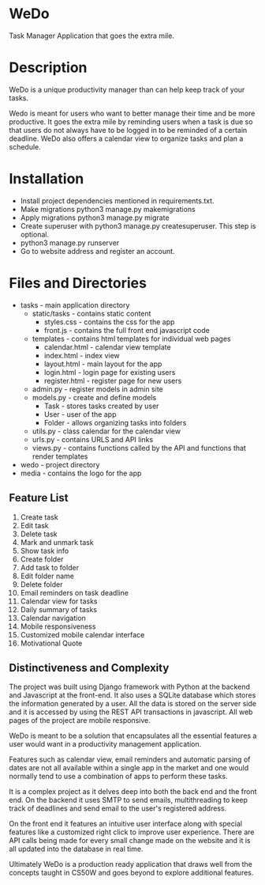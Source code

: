 # WeDo 
Task Manager Application that goes the extra mile.

# Description 
WeDo is a unique productivity manager than can help keep track of your tasks.

Wedo is meant for users who want to better manage their time and be more productive. It goes the extra mile by reminding users when a task is due so that users do not always have to be logged in to be reminded of a certain deadline. WeDo also offers a calendar view to organize tasks and plan a schedule.

# Installation
- Install project dependencies mentioned in requirements.txt. 
- Make migrations python3 manage.py makemigrations 
- Apply migrations python3 manage.py migrate
- Create superuser with python3 manage.py createsuperuser. This step is optional.
- python3 manage.py runserver
- Go to website address and register an account.

# Files and Directories
- tasks - main application directory 
    * static/tasks - contains static content
        + styles.css - contains the css for the app
        + front.js - contains the full front end javascript code
    * templates - contains html templates for individual web pages
        + calendar.html - calendar view template 
        + index.html - index view 
        + layout.html - main layout for the app
        + login.html - login page for existing users
        + register.html - register page for new users
    * admin.py - register models in admin site
    * models.py - create and define models 
        + Task - stores tasks created by user
        + User - user of the app
        + Folder - allows organizing tasks into folders
    * utils.py - class calendar for the calendar view
    * urls.py - contains URLS and API links
    * views.py - contains functions called by the API and functions that render templates
- wedo - project directory
- media - contains the logo for the app


## Feature List 
1.	Create task
2.	Edit task 
3.	Delete task 
4.	Mark and unmark task 
5.	Show task info
6.	Create folder 
7.	Add task to folder 
8.	Edit folder name 
9.	Delete folder 
10.	Email reminders on task deadline 
11.	Calendar view for tasks 
12.	Daily summary of tasks 
13.	Calendar navigation
14.	Mobile responsiveness 
15.	Customized mobile calendar interface
16. Motivational Quote

## Distinctiveness and Complexity
The project was built using Django framework with Python at the backend and Javascript at the front-end. It also uses a SQLite database which stores the information generated by a user. All the data is stored on the server side and it is accessed by using the REST API transactions in javascript. All web pages of the project are mobile responsive.

WeDo is meant to be a solution that encapsulates all the essential features a user would want in a productivity management application. 

Features such as calendar view, email reminders and automatic parsing of dates are not all available within a single app in the market and one would normally tend to use a combination of apps to perform these tasks.

It is a complex project as it delves deep into both the back end and the front end. On the backend it uses SMTP to send emails, multithreading to keep track of deadlines and send email to the user's registered address.

On the front end it features an intuitive user interface along with special features like a customized right click to improve user experience. There are API calls being made for every small change made on the website and it is all updated into the database in real time.

Ultimately WeDo is a production ready application that draws well from the concepts taught in CS50W and goes beyond to explore additional features.
